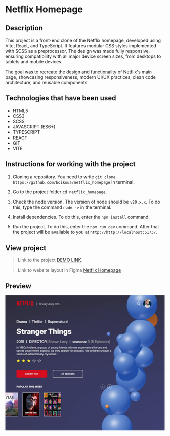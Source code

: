 # Netflix Homepage

## Description

This project is a front-end clone of the Netflix homepage, developed using Vite, React, and TypeScript. It features modular CSS styles implemented with SCSS as a preprocessor. The design was made fully responsive, ensuring compatibility with all major device screen sizes, from desktops to tablets and mobile devices.

The goal was to recreate the design and functionality of Netflix's main page, showcasing responsiveness, modern UI/UX practices, clean code architecture, and reusable components.

## Technologies that have been used

- HTML5
- CSS3
- SCSS
- JAVASCRIPT (ES6+)
- TYPESCRIPT
- REACT
- GIT
- VITE

## Instructions for working with the project

1. Cloning a repository. You need to write `git clone https://github.com/boikoua/netflix_homepage` in terminal.

2. Go to the project folder `cd netflix_homepage`.

3. Check the node version. The version of node should be `v20.x.x`. To do this, type the command `node -v` in the terminal.

4. Install dependencies. To do this, enter the `npm install` command.

5. Run the project. To do this, enter the `npm run dev` command.
   After that the project will be available to you at `http://http://localhost:5173/`.

## View project

> Link to the project
> [DEMO LINK](https://boikoua.github.io/netflix_homepage/).

> Link to website layout in Figma
> [Netflix Homepage](<https://www.figma.com/file/p5lOe7ymTodeAuXuvCWZvm/Netflix_Homepage-(Community)?node-id=0%3A1>)

## Preview

![Preview](./preview.jpg)
